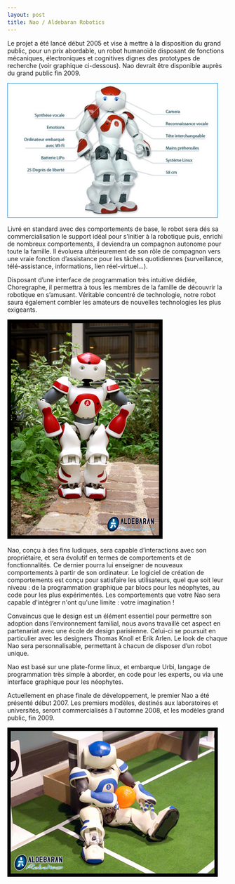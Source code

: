 ```yaml
---
layout: post
title: Nao / Aldebaran Robotics
---
```


Le projet a été lancé début 2005 et vise à mettre à la disposition du grand public, pour un prix abordable, un robot humanoïde disposant de fonctions mécaniques, électroniques et cognitives dignes des prototypes de recherche (voir graphique ci-dessous). Nao devrait être disponible auprès du grand public fin 2009.  


<img src="/assets/images/blog/Robotics/AldebaranRobotics_01.jpg" alt="" />  


Livré en standard avec des comportements de base, le robot sera dés sa commercialisation le support idéal pour s’initier à la robotique puis, enrichi de nombreux comportements, il deviendra un compagnon autonome pour toute la famille. Il évoluera ultérieurement de son rôle de compagnon vers une vraie fonction d’assistance pour les tâches quotidiennes (surveillance, télé-assistance, informations, lien réel-virtuel…).  


Disposant d’une interface de programmation très intuitive dédiée, Choregraphe, il permettra à tous les membres de la famille de découvrir la robotique en s’amusant. Véritable concentré de technologie, notre robot saura également combler les amateurs de nouvelles technologies les plus exigeants.  


<img src="/assets/images/blog/Robotics/AldebaranRobotics_03.jpg" alt="" />  


Nao, conçu à des fins ludiques, sera capable d’interactions avec son propriétaire, et sera évolutif en termes de comportements et de fonctionnalités. Ce dernier pourra lui enseigner de nouveaux comportements à partir de son ordinateur. Le logiciel de création de comportements est conçu pour satisfaire les utilisateurs, quel que soit leur niveau : de la programmation graphique par blocs pour les néophytes, au code pour les plus expérimentés. Les comportements que votre Nao sera capable d'intégrer n'ont qu'une limite : votre imagination !  


Convaincus que le design est un élément essentiel pour permettre son adoption dans l’environnement familial, nous avons travaillé cet aspect en partenariat avec une école de design parisienne. Celui-ci se poursuit en particulier avec les designers Thomas Knoll et Erik Arlen. Le look de chaque Nao sera personnalisable, permettant à chacun de disposer d’un robot unique.  


Nao est basé sur une plate-forme linux, et embarque Urbi, langage de programmation très simple à aborder, en code pour les experts, ou via une interface graphique pour les néophytes.  


Actuellement en phase finale de développement, le premier Nao a été présenté début 2007. Les premiers modèles, destinés aux laboratoires et universités, seront commercialisés à l'automne 2008, et les modèles grand public, fin 2009.  


<img src="/assets/images/blog/Robotics/AldebaranRobotics_02.jpg" alt="" />